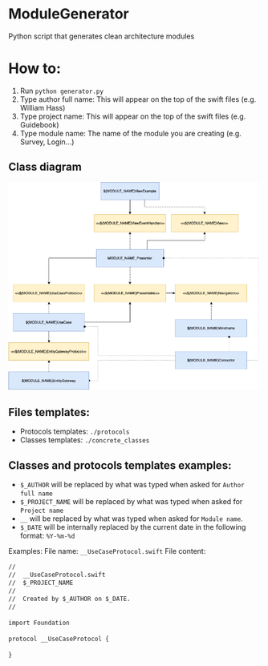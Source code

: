 # ModuleGenerator
Python script that generates clean architecture modules

# How to:
1. Run `python generator.py`
2. Type author full name: This will appear on the top of the swift files (e.g. William Hass)
3. Type project name: This will appear on the top of the swift files (e.g. Guidebook)
4. Type module name: The name of the module you are creating (e.g. Survey, Login...)

## Class diagram
![Class diagram](https://raw.githubusercontent.com/hvsw/Clean-Architecture-Module-Generator/master/Class%20diagram.png)

## Files templates:
- Protocols templates: `./protocols`
- Classes templates: `./concrete_classes`


## Classes and protocols templates examples:
  - `$_AUTHOR` will be replaced by what was typed when asked for `Author full name`
  - `$_PROJECT_NAME` will be replaced by what was typed when asked for `Project name`
  - `__` will be replaced by what was typed when asked for `Module name`.
  - `$_DATE` will be internally replaced by the current date in the following format: `%Y-%m-%d`

Examples:
File name: `__UseCaseProtocol.swift`
File content:
```
//
//  __UseCaseProtocol.swift
//  $_PROJECT_NAME
//
//  Created by $_AUTHOR on $_DATE.
//

import Foundation

protocol __UseCaseProtocol {
    
}
```
